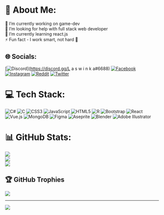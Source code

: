 # 💫 About Me:
🔭 I’m currently working on game-dev<br>🤝 I’m looking for help with full stack web developer<br>🌱 I’m currently learning react.js<br>⚡ Fun fact - I work smart, not hard 👀


## 🌐 Socials:
[![Discord](https://img.shields.io/badge/Discord-%237289DA.svg?logo=discord&logoColor=white)](https://discord.gg/L a s w i n k a#6688) [![Facebook](https://img.shields.io/badge/Facebook-%231877F2.svg?logo=Facebook&logoColor=white)](https://facebook.com/https://www.facebook.com/profile.php?id=100008264498733) [![Instagram](https://img.shields.io/badge/Instagram-%23E4405F.svg?logo=Instagram&logoColor=white)](https://instagram.com/https://instagram.com/l_a_s_w_i_n_k_a?igshid=ZDdkNTZiNTM=) [![Reddit](https://img.shields.io/badge/Reddit-%23FF4500.svg?logo=Reddit&logoColor=white)](https://reddit.com/user/https://www.reddit.com/u/Laswinka?utm_medium=android_app&utm_source=share) [![Twitter](https://img.shields.io/badge/Twitter-%231DA1F2.svg?logo=Twitter&logoColor=white)](https://twitter.com/https://twitter.com/laswinka?t=qnD_x7ivOZeQIT1y22CxIA&s=09) 

# 💻 Tech Stack:
![C#](https://img.shields.io/badge/c%23-%23239120.svg?style=flat&logo=c-sharp&logoColor=white) ![C](https://img.shields.io/badge/c-%2300599C.svg?style=flat&logo=c&logoColor=white) ![CSS3](https://img.shields.io/badge/css3-%231572B6.svg?style=flat&logo=css3&logoColor=white) ![JavaScript](https://img.shields.io/badge/javascript-%23323330.svg?style=flat&logo=javascript&logoColor=%23F7DF1E) ![HTML5](https://img.shields.io/badge/html5-%23E34F26.svg?style=flat&logo=html5&logoColor=white) ![R](https://img.shields.io/badge/r-%23276DC3.svg?style=flat&logo=r&logoColor=white) ![Bootstrap](https://img.shields.io/badge/bootstrap-%23563D7C.svg?style=flat&logo=bootstrap&logoColor=white) ![React](https://img.shields.io/badge/react-%2320232a.svg?style=flat&logo=react&logoColor=%2361DAFB) ![Vue.js](https://img.shields.io/badge/vuejs-%2335495e.svg?style=flat&logo=vuedotjs&logoColor=%234FC08D) ![MongoDB](https://img.shields.io/badge/MongoDB-%234ea94b.svg?style=flat&logo=mongodb&logoColor=white) 	![Figma](https://img.shields.io/badge/figma-%23F24E1E.svg?style=flat&logo=figma&logoColor=white) ![Aseprite](https://img.shields.io/badge/Aseprite-FFFFFF?style=flat&logo=Aseprite&logoColor=#7D929E) ![Blender](https://img.shields.io/badge/blender-%23F5792A.svg?style=flat&logo=blender&logoColor=white) ![Adobe Illustrator](https://img.shields.io/badge/adobeillustrator-%23FF9A00.svg?style=flat&logo=adobeillustrator&logoColor=white)
# 📊 GitHub Stats:
![](https://github-readme-stats.vercel.app/api?username=Laswinka&theme=dracula&hide_border=false&include_all_commits=true&count_private=false)<br/>
![](https://github-readme-streak-stats.herokuapp.com/?user=Laswinka&theme=dracula&hide_border=false)<br/>
![](https://github-readme-stats.vercel.app/api/top-langs/?username=Laswinka&theme=dracula&hide_border=false&include_all_commits=true&count_private=false&layout=compact)

## 🏆 GitHub Trophies
![](https://github-profile-trophy.vercel.app/?username=Laswinka&theme=radical&no-frame=false&no-bg=true&margin-w=4)

---
[![](https://visitcount.itsvg.in/api?id=Laswinka&icon=5&color=6)](https://visitcount.itsvg.in)

<!-- Proudly created with GPRM ( https://gprm.itsvg.in ) -->
